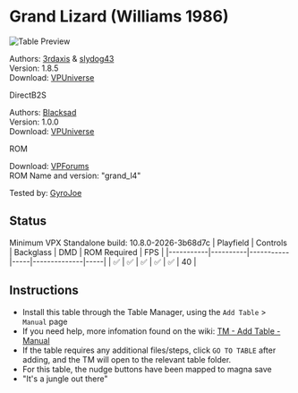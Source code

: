 # Grand Lizard (Williams 1986)

![Table Preview](../../images/vpx-grandlizard.png)

Authors: [3rdaxis](https://vpuniverse.com/profile/5553-3rdaxis/) & [slydog43](https://vpuniverse.com/profile/35-slydog43/)\
Version: 1.8.5\
Download: [VPUniverse](https://vpuniverse.com/files/file/6596-grand-lizard-williams-1986/)

DirectB2S

Authors: [Blacksad](https://vpuniverse.com/profile/9127-blacksad/)\
Version: 1.0.0\
Download: [VPUniverse](https://vpuniverse.com/files/file/5609-grand-lizard-williams-1986-2-3-screens-directb2s-b2s-db2s/)

ROM

Download: [VPForums](https://www.vpforums.org/index.php?app=downloads&showfile=894)\
ROM Name and version: "grand_l4"

Tested by: [GyroJoe](https://github.com/GyroJoe)

## Status 

Minimum VPX Standalone build: 10.8.0-2026-3b68d7c
| Playfield | Controls | Backglass | DMD | ROM Required | FPS | 
|-----------|----------|-----------|-----|--------------|-----|
| :white_check_mark: | :white_check_mark: | :white_check_mark: | :white_check_mark: | :white_check_mark: | 40 |

## Instructions

- Install this table through the Table Manager, using the `Add Table` > `Manual` page
- If you need help, more infomation found on the wiki: [TM - Add Table - Manual](https://github.com/LegendsUnchained/vpx-standalone-alp4k/wiki/%5B04%5D-%F0%9F%A7%A1-TM-%E2%80%90-Other-Features#add-table---manual)
- If the table requires any additional files/steps, click `GO TO TABLE` after adding, and the TM will open to the relevant table folder.
- For this table, the nudge buttons have been mapped to magna save
- "It's a jungle out there"

